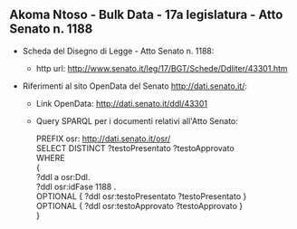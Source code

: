 ## Akoma Ntoso - Bulk Data - 17a legislatura - Atto Senato n. 1188 ##

* Scheda del Disegno di Legge - Atto Senato n. 1188:
	* http url: http://www.senato.it/leg/17/BGT/Schede/Ddliter/43301.htm

* Riferimenti al sito OpenData del Senato http://dati.senato.it/:
	* Link OpenData: http://dati.senato.it/ddl/43301
	* Query SPARQL per i documenti relativi all'Atto Senato:

        PREFIX osr: <http://dati.senato.it/osr/>  
		SELECT DISTINCT ?testoPresentato ?testoApprovato  
		WHERE  
		{  
		    ?ddl a osr:Ddl.  
		    ?ddl osr:idFase 1188 .  
		    OPTIONAL { ?ddl osr:testoPresentato ?testoPresentato }  
		    OPTIONAL { ?ddl osr:testoApprovato ?testoApprovato }  
		}
		